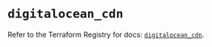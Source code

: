# `digitalocean_cdn`

Refer to the Terraform Registry for docs: [`digitalocean_cdn`](https://registry.terraform.io/providers/digitalocean/digitalocean/2.39.2/docs/resources/cdn).
